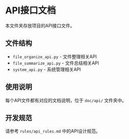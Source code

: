 # API接口文档

本文件夹存放项目的API接口文件。

## 文件结构

- `file_organize_api.py` - 文件整理相关API
- `file_summarize_api.py` - 文件总结相关API
- `system_api.py` - 系统管理相关API

## 使用说明

每个API文件都有对应的文档说明，位于 `doc/api/` 文件夹中。

## 开发规范

请参考 `rules/api_rules.md` 中的API设计规范。
